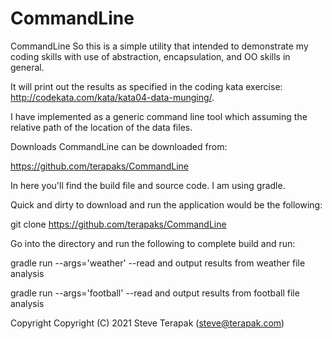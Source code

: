 # CommandLine
CommandLine
So this is a simple utility that intended to demonstrate my coding skills with use of abstraction, encapsulation, and OO skills in general.

It will print out the results as specified in the coding kata exercise:  http://codekata.com/kata/kata04-data-munging/.

I have implemented as a generic command line tool which assuming the relative path of the location of the data files.

Downloads
CommandLine can be downloaded from:

https://github.com/terapaks/CommandLine

In here you'll find the build file and source code.   I am using gradle.

Quick and dirty to download and run the application would be the following:

git clone https://github.com/terapaks/CommandLine

Go into the directory and run the following to complete build and run:

gradle run --args='weather' --read and output results from weather file analysis

gradle run --args='football' --read and output results from football file analysis

Copyright
Copyright (C) 2021 Steve Terapak (steve@terapak.com)
